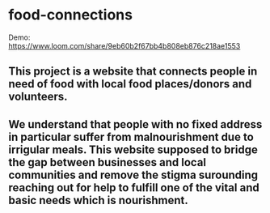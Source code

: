 # food-connections

Demo: https://www.loom.com/share/9eb60b2f67bb4b808eb876c218ae1553

## This project is a website that connects people in need of food with local food places/donors and volunteers.
## We understand that people with no fixed address in particular suffer from malnourishment due to irrigular meals. This website supposed to bridge the gap between businesses and local communities and remove the stigma surounding reaching out for help to fulfill one of the vital and basic needs which is nourishment. 
